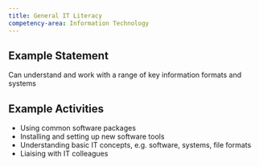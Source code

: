 ```yaml
---
title: General IT Literacy
competency-area: Information Technology
---
```

## Example Statement

Can understand and work with a range of key information formats and systems

## Example Activities

- Using common software packages
- Installing and setting up new software tools
- Understanding basic IT concepts, e.g. software, systems, file formats
- Liaising with IT colleagues
